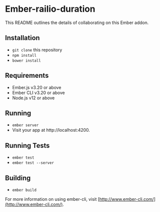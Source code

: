 # Ember-railio-duration

This README outlines the details of collaborating on this Ember addon.

## Installation

* `git clone` this repository
* `npm install`
* `bower install`

## Requirements

* Ember.js v3.20 or above
* Ember CLI v3.20 or above
* Node.js v12 or above

## Running

* `ember server`
* Visit your app at http://localhost:4200.

## Running Tests

* `ember test`
* `ember test --server`

## Building

* `ember build`

For more information on using ember-cli, visit [http://www.ember-cli.com/](http://www.ember-cli.com/).
